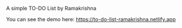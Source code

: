 A simple TO-DO List by Ramakrishna

You can see the demo here: https://to-do-list-ramakrishna.netlify.app
